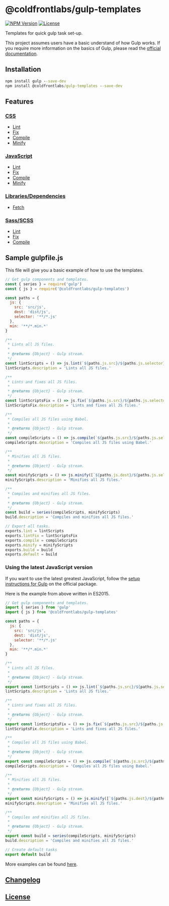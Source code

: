 # @coldfrontlabs/gulp-templates

[![NPM Version](https://img.shields.io/npm/v/@coldfrontlabs/gulp-templates.svg?style=for-the-badge)](https://www.npmjs.org/package/@coldfrontlabs/gulp-templates)
[![License](https://img.shields.io/github/license/coldfrontlabs/gulp-templates.svg?style=for-the-badge)](/LICENSE)

Templates for quick gulp task set-up.

This project assumes users have a basic understand of how Gulp works. If you require more information on the basics of Gulp, please read the [official documentation](https://gulpjs.com/docs/en/getting-started/quick-start).

## Installation

```cmd
npm install gulp --save-dev
npm install @coldfrontlabs/gulp-templates --save-dev
```

## Features

### [CSS](docs/css.md#css-tasks)

* [Lint](docs/css.md#linting)
* [Fix](docs/css.md#fixing-linting-violations)
* [Compile](docs/css.md#compiling)
* [Minify](docs/css.md#minifying)

### [JavaScript](docs/js.md#javascript-tasks)

* [Lint](docs/js.md#linting)
* [Fix](docs/js.md#fixing-linting-violations)
* [Compile](docs/js.md#compiling)
* [Minify](docs/js.md#minifying)

### [Libraries/Dependencies](docs/lib.md#librarydependency-tasks)

* [Fetch](docs/lib.md#fetching)

### [Sass/SCSS](docs/sass.md#sassscss-tasks)

* [Lint](docs/sass.md#linting)
* [Fix](docs/sass.md#fixing-linting-violations)
* [Compile](docs/sass.md#compiling)

## Sample gulpfile.js

This file will give you a basic example of how to use the templates.

```jsx
// Get gulp components and templates.
const { series } = require('gulp')
const { js } = require('@coldfrontlabs/gulp-templates')

const paths = {
  js: {
    src: 'src/js',
    dest: 'dist/js',
    selector: '**/*.js'
  },
  min: '**/*.min.*'
}

/**
 * Lints all JS files.
 *
 * @returns {Object} - Gulp stream.
 */
const lintScripts = () => js.lint(`${paths.js.src}/${paths.js.selector}`)
lintScripts.description = 'Lints all JS files.'

/**
 * Lints and fixes all JS files.
 *
 * @returns {Object} - Gulp stream.
 */
const lintScriptsFix = () => js.fix(`${paths.js.src}/${paths.js.selector}`)
lintScriptsFix.description = 'Lints and fixes all JS files.'

/**
 * Compiles all JS files using Babel.
 *
 * @returns {Object} - Gulp stream.
 */
const compileScripts = () => js.compile(`${paths.js.src}/${paths.js.selector}`, paths.js.dest)
compileScripts.description = 'Compiles all JS files using Babel.'

/**
 * Minifies all JS files.
 *
 * @returns {Object} - Gulp stream.
 */
const minifyScripts = () => js.minify([`${paths.js.dest}/${paths.js.selector}`, `!${paths.min}`], paths.js.dest)
minifyScripts.description = 'Minifies all JS files.'

/**
 * Compiles and minifies all JS files.
 *
 * @returns {Object} - Gulp stream.
 */
const build = series(compileScripts, minifyScripts)
build.description = 'Compiles and minifies all JS files.'

// Export all tasks.
exports.lint = lintScripts
exports.lintFix = lintScriptsFix
exports.compile = compileScripts
exports.minify = minifyScripts
exports.build = build
exports.default = build
```

### Using the latest JavaScript version

If you want to use the latest greatest JavaScript, follow the [setup instructions for Gulp](https://www.npmjs.com/package/gulp#use-latest-javascript-version-in-your-gulpfile) on the official package.

Here is the example from above written in ES2015.

```jsx
// Get gulp components and templates.
import { series } from 'gulp'
import { js } from '@coldfrontlabs/gulp-templates'

const paths = {
  js: {
    src: 'src/js',
    dest: 'dist/js',
    selector: '**/*.js'
  },
  min: '**/*.min.*'
}

/**
 * Lints all JS files.
 *
 * @returns {Object} - Gulp stream.
 */
export const lintScripts = () => js.lint(`${paths.js.src}/${paths.js.selector}`)
lintScripts.description = 'Lints all JS files.'

/**
 * Lints and fixes all JS files.
 *
 * @returns {Object} - Gulp stream.
 */
export const lintScriptsFix = () => js.fix(`${paths.js.src}/${paths.js.selector}`)
lintScriptsFix.description = 'Lints and fixes all JS files.'

/**
 * Compiles all JS files using Babel.
 *
 * @returns {Object} - Gulp stream.
 */
export const compileScripts = () => js.compile(`${paths.js.src}/${paths.js.selector}`, paths.js.dest)
compileScripts.description = 'Compiles all JS files using Babel.'

/**
 * Minifies all JS files.
 *
 * @returns {Object} - Gulp stream.
 */
export const minifyScripts = () => js.minify([`${paths.js.dest}/${paths.js.selector}`, `!${paths.min}`], paths.js.dest)
minifyScripts.description = 'Minifies all JS files.'

/**
 * Compiles and minifies all JS files.
 *
 * @returns {Object} - Gulp stream.
 */
export const build = series(compileScripts, minifyScripts)
build.description = 'Compiles and minifies all JS files.'

// Create default tasks
export default build
```

More examples can be found [here](/examples).

## [Changelog](/CHANGELOG.md)

## [License](/LICENSE)
